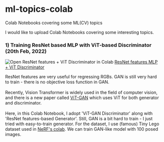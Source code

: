 # ml-topics-colab
Colab Notebooks covering some ML(CV) topics

I would like to upload Colab Notebooks covering some interesting topics. <br>


### 1) Training ResNet based MLP with ViT-based Discriminator (20th Feb, 2022)

![Open ResNet features + ViT Discriminator in Colab](https://colab.research.google.com/assets/colab-badge.svg)
<a href = "https://colab.research.google.com/drive/1vP8wlBGLlZoGdFoWTfUjiNNLOWyovz02?usp=sharing">ResNet features MLP + ViT Discriminator</a>

ResNet features are very useful for regressing RGBs. GAN is still very hard to train - there is no objective loss function in GAN. 
<br/><br/>
Recently, Vision Transformer is widely used in the field of computer vision, and there is a new paper called <a href="https://arxiv.org/abs/2107.04589">ViT-GAN<a> which uses ViT for both generator and discriminator. 
<br/><br/>
Here, in this Colab Notebook, I adopt 'ViT-GAN Discriminator' along with 'ResNet features-based Generator'. Still, GAN is a bit hard to train - I just tried with easy-to-train generator. For the dataset, I use (famous) Tiny Lego dataset used in <a href = "https://colab.research.google.com/github/bmild/nerf/blob/master/tiny_nerf.ipynb">NeRF's colab</a>. We can train GAN-like model with 100 posed images.

